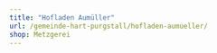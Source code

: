 ```yaml
---
title: "Hofladen Aumüller"
url: /gemeinde-hart-purgstall/hofladen-aumueller/
shop: Metzgerei
---
```

